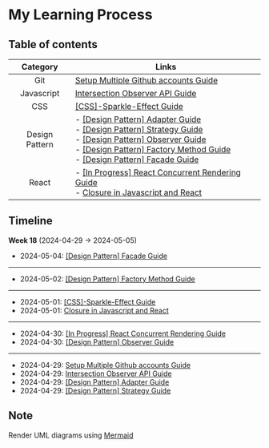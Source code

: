# My Learning Process

## Table of contents
| Category | Links |
| :--------: | ------- |
| Git | [Setup Multiple Github accounts Guide](https://github.com/DinhSonHai/Learning/blob/main/2024-Week-18/Setup-multiple-github-accounts.md) |
| Javascript  | [Intersection Observer API Guide](https://github.com/DinhSonHai/Learning/blob/main/2024-Week-18/Intersection-Observer-API.md) |
| CSS  | [[CSS]-Sparkle-Effect Guide](https://github.com/DinhSonHai/Learning/blob/main/2024-Week-18/[CSS]-Sparkle-Effect.md) |
| Design Pattern  | - [[Design Pattern] Adapter Guide](https://github.com/DinhSonHai/Learning/blob/main/2024-Week-18/[Design-Pattern]-Adapter.md)<br />- [[Design Pattern] Strategy Guide](https://github.com/DinhSonHai/Learning/blob/main/2024-Week-18/[Design-Pattern]-Strategy.md)<br />- [[Design Pattern] Observer Guide](https://github.com/DinhSonHai/Learning/blob/main/2024-Week-18/[Design-Pattern]-Observer.md)<br />- [[Design Pattern] Factory Method Guide](https://github.com/DinhSonHai/Learning/blob/main/2024-Week-18/[Design-Pattern]-Factory-Method.md)<br />- [[Design Pattern] Facade Guide](https://github.com/DinhSonHai/Learning/blob/main/2024-Week-18/[Design-Pattern]-Facade.md) |
| React | - [[In Progress] React Concurrent Rendering Guide](https://github.com/DinhSonHai/Learning/blob/main/2024-Week-18/React-Concurrent-Rendering.md)<br />- [Closure in Javascript and React](https://github.com/DinhSonHai/Learning/blob/main/2024-Week-18/Closure-In-Javascript-And-React.md) |

## Timeline
**Week 18** (2024-04-29 -> 2024-05-05)
- 2024-05-04: [[Design Pattern] Facade Guide](https://github.com/DinhSonHai/Learning/blob/main/2024-Week-18/[Design-Pattern]-Facade.md)
---
- 2024-05-02: [[Design Pattern] Factory Method Guide](https://github.com/DinhSonHai/Learning/blob/main/2024-Week-18/[Design-Pattern]-Factory-Method.md)
---
- 2024-05-01: [[CSS]-Sparkle-Effect Guide](https://github.com/DinhSonHai/Learning/blob/main/2024-Week-18/[CSS]-Sparkle-Effect.md)
- 2024-05-01: [Closure in Javascript and React](https://github.com/DinhSonHai/Learning/blob/main/2024-Week-18/Closure-In-Javascript-And-React.md)
---
- 2024-04-30: [[In Progress] React Concurrent Rendering Guide](https://github.com/DinhSonHai/Learning/blob/main/2024-Week-18/React-Concurrent-Rendering.md)
- 2024-04-30: [[Design Pattern] Observer Guide](https://github.com/DinhSonHai/Learning/blob/main/2024-Week-18/[Design-Pattern]-Observer.md)
---
- 2024-04-29: [Setup Multiple Github accounts Guide](https://github.com/DinhSonHai/Learning/blob/main/2024-Week-18/Setup-multiple-github-accounts.md)
- 2024-04-29: [Intersection Observer API Guide](https://github.com/DinhSonHai/Learning/blob/main/2024-Week-18/Intersection-Observer-API.md)
- 2024-04-29: [[Design Pattern] Adapter Guide](https://github.com/DinhSonHai/Learning/blob/main/2024-Week-18/[Design-Pattern]-Adapter.md)
- 2024-04-29: [[Design Pattern] Strategy Guide](https://github.com/DinhSonHai/Learning/blob/main/2024-Week-18/[Design-Pattern]-Strategy.md)

## Note
Render UML diagrams using [Mermaid](https://mermaidjs.github.io/)
